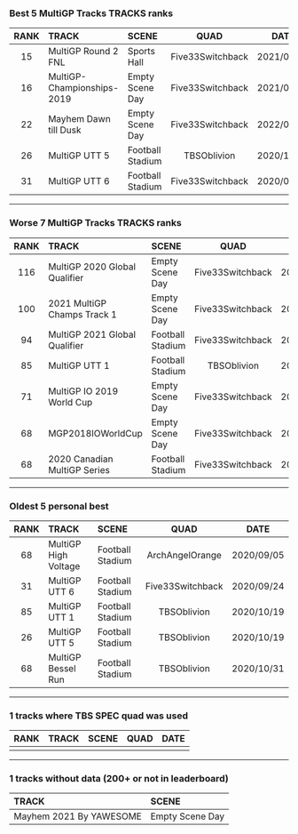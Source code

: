 ### Best 5 MultiGP Tracks TRACKS ranks
|RANK|TRACK|SCENE|QUAD|DATE|
|:---:|:---|:---|:---:|:---:|
|15|MultiGP Round 2 FNL|Sports Hall|Five33Switchback|2021/02/02|
|16|MultiGP-Championships-2019|Empty Scene Day|Five33Switchback|2021/08/03|
|22|Mayhem Dawn till Dusk|Empty Scene Day|Five33Switchback|2022/01/31|
|26|MultiGP UTT 5|Football Stadium|TBSOblivion|2020/10/19|
|31|MultiGP UTT 6|Football Stadium|Five33Switchback|2020/09/24|
---
### Worse 7 MultiGP Tracks TRACKS ranks
|RANK|TRACK|SCENE|QUAD|DATE|
|:---:|:---|:---|:---:|:---:|
|116|MultiGP 2020 Global Qualifier|Empty Scene Day|Five33Switchback|2021/07/14|
|100|2021 MultiGP Champs Track 1|Empty Scene Day|Five33Switchback|2022/02/24|
|94|MultiGP 2021 Global Qualifier|Football Stadium|Five33Switchback|2021/07/13|
|85|MultiGP UTT 1|Football Stadium|TBSOblivion|2020/10/19|
|71|MultiGP IO 2019 World Cup|Empty Scene Day|Five33Switchback|2021/05/20|
|68|MGP2018IOWorldCup|Empty Scene Day|Five33Switchback|2021/03/16|
|68|2020 Canadian MultiGP Series|Football Stadium|Five33Switchback|2022/01/12|
---
### Oldest 5 personal best
|RANK|TRACK|SCENE|QUAD|DATE|
|:---:|:---|:---|:---:|:---:|
|68|MultiGP High Voltage|Football Stadium|ArchAngelOrange|2020/09/05|
|31|MultiGP UTT 6|Football Stadium|Five33Switchback|2020/09/24|
|85|MultiGP UTT 1|Football Stadium|TBSOblivion|2020/10/19|
|26|MultiGP UTT 5|Football Stadium|TBSOblivion|2020/10/19|
|68|MultiGP Bessel Run|Football Stadium|TBSOblivion|2020/10/31|
---
### 1 tracks where TBS SPEC quad was used
|RANK|TRACK|SCENE|QUAD|DATE|
|:---:|:---|:---|:---:|:---:|
||||||
---
### 1 tracks without data (200+ or not in leaderboard)
|TRACK|SCENE|
|:---|:---|
|Mayhem 2021 By YAWESOME|Empty Scene Day|
